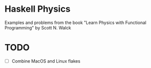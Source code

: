 # Haskell Physics
Examples and problems from the book "Learn Physics with Functional Programming" by Scott N. Walck
# TODO
- [ ] Combine MacOS and Linux flakes
